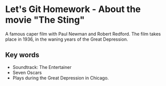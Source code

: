 # Let's Git Homework - About the movie "The Sting"

A famous caper film with Paul Newman and Robert Redford.
The film takes place in 1936, in the waning years of the Great Depression.

## Key words

* Soundtrack: The Entertainer
* Seven Oscars
* Plays during the Great Depression in Chicago. 